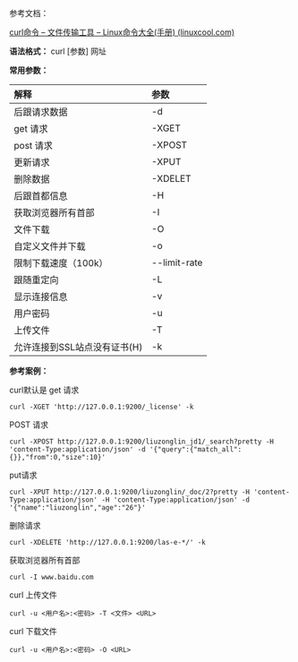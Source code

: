 参考文档：

[curl命令 – 文件传输工具 – Linux命令大全(手册) (linuxcool.com)](https://www.linuxcool.com/curl)

**语法格式：** curl [参数] 网址

**常用参数：**

| 解释                         | 参数         |
| :----------------------------- | :------------- |
| 后跟请求数据                 | -d           |
| get 请求                     | -XGET        |
| post 请求                    | -XPOST       |
| 更新请求                     | -XPUT        |
| 删除数据                     | -XDELET      |
| 后跟首都信息                 | -H           |
| 获取浏览器所有首部           | -I           |
| 文件下载                     | -O           |
| 自定义文件并下载             | -o           |
| 限制下载速度（100k）         | --limit-rate |
| 跟随重定向                   | -L           |
| 显示连接信息                 | -v           |
| 用户密码                     | -u           |
| 上传文件                     | -T           |
| 允许连接到SSL站点没有证书(H) | -k           |

**参考案例：**

curl默认是 get 请求

```shell
curl -XGET 'http://127.0.0.1:9200/_license' -k
```

POST 请求

```shell
curl -XPOST http://127.0.0.1:9200/liuzonglin_jd1/_search?pretty -H 'content-Type:application/json' -d '{"query":{"match_all":{}},"from":0,"size":10}'
```

put请求

```shell
curl -XPUT http://127.0.0.1:9200/liuzonglin/_doc/2?pretty -H 'content-Type:application/json' -H 'content-Type:application/json' -d '{"name":"liuzonglin","age":"26"}'
```

删除请求

```shell
curl -XDELETE 'http://127.0.0.1:9200/las-e-*/' -k
```

获取浏览器所有首部

```shell
curl -I www.baidu.com
```

curl 上传文件

```shell
curl -u <用户名>:<密码> -T <文件> <URL>
```

curl 下载文件

```shell
curl -u <用户名>:<密码> -O <URL>
```
